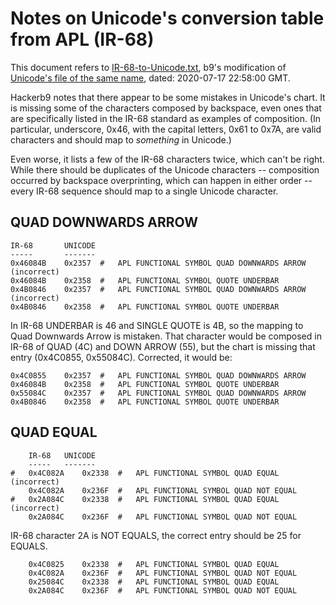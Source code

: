 # Notes on Unicode's conversion table from APL (IR-68)

This document refers to [IR-68-to-Unicode.txt](IR-68-to-Unicode.txt),
b9's modification of [Unicode's file of the same name][Uni68], dated:
2020-07-17 22:58:00 GMT.

[Uni68]: https://www.unicode.org/Public/MAPPINGS/VENDORS/MISC/APL-ISO-IR-68.TXT "Unicode's old IR-68 mapping, circa 2020"

Hackerb9 notes that there appear to be some mistakes in Unicode's
chart. It is missing some of the characters composed by backspace,
even ones that are specifically listed in the IR-68 standard as
examples of composition. (In particular, underscore, 0x46, with the
capital letters, 0x61 to 0x7A, are valid characters and should map to
_something_ in Unicode.)

Even worse, it lists a few of the IR-68 characters twice, which can't
be right. While there should be duplicates of the Unicode characters
-- composition occurred by backspace overprinting, which can happen in
either order -- every IR-68 sequence should map to a single Unicode
character.


## QUAD DOWNWARDS ARROW

```
IR-68       UNICODE
-----       -------
0x46084B	0x2357	#	APL FUNCTIONAL SYMBOL QUAD DOWNWARDS ARROW (incorrect)
0x46084B	0x2358	#	APL FUNCTIONAL SYMBOL QUOTE UNDERBAR
0x4B0846	0x2357	#	APL FUNCTIONAL SYMBOL QUAD DOWNWARDS ARROW (incorrect)
0x4B0846	0x2358	#	APL FUNCTIONAL SYMBOL QUOTE UNDERBAR
```

In IR-68 UNDERBAR is 46 and SINGLE QUOTE is 4B, so the mapping to Quad
Downwards Arrow is mistaken. That character would be composed in IR-68
of QUAD (4C) and DOWN ARROW (55), but the chart is missing that entry
(0x4C0855, 0x55084C). Corrected, it would be:

```
0x4C0855	0x2357	#	APL FUNCTIONAL SYMBOL QUAD DOWNWARDS ARROW
0x46084B	0x2358	#	APL FUNCTIONAL SYMBOL QUOTE UNDERBAR
0x55084C	0x2357	#	APL FUNCTIONAL SYMBOL QUAD DOWNWARDS ARROW
0x4B0846	0x2358	#	APL FUNCTIONAL SYMBOL QUOTE UNDERBAR
```

## QUAD EQUAL

```
    IR-68 	UNICODE
    -----	-------
#   0x4C082A	0x2338	#	APL FUNCTIONAL SYMBOL QUAD EQUAL (incorrect)
    0x4C082A	0x236F	#	APL FUNCTIONAL SYMBOL QUAD NOT EQUAL
#   0x2A084C	0x2338	#	APL FUNCTIONAL SYMBOL QUAD EQUAL (incorrect)
    0x2A084C	0x236F	#	APL FUNCTIONAL SYMBOL QUAD NOT EQUAL
```

IR-68 character 2A is NOT EQUALS, the correct entry should be 25 for EQUALS.

```
    0x4C0825	0x2338	#	APL FUNCTIONAL SYMBOL QUAD EQUAL
    0x4C082A	0x236F	#	APL FUNCTIONAL SYMBOL QUAD NOT EQUAL
    0x25084C	0x2338	#	APL FUNCTIONAL SYMBOL QUAD EQUAL
    0x2A084C	0x236F	#	APL FUNCTIONAL SYMBOL QUAD NOT EQUAL
```


